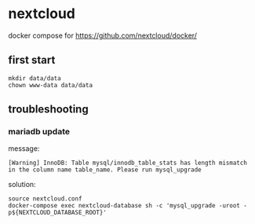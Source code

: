 # nextcloud

docker compose for https://github.com/nextcloud/docker/

## first start
```
mkdir data/data
chown www-data data/data
```

## troubleshooting


### mariadb update

message:

```
[Warning] InnoDB: Table mysql/innodb_table_stats has length mismatch in the column name table_name. Please run mysql_upgrade
```

solution:

```
source nextcloud.conf
docker-compose exec nextcloud-database sh -c 'mysql_upgrade -uroot -p${NEXTCLOUD_DATABASE_ROOT}'
```
